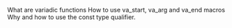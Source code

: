 What are variadic functions
How to use va_start, va_arg and va_end macros
Why and how to use the const type qualifier.
